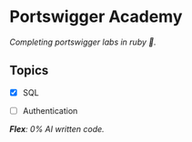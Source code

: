 # Portswigger Academy

*Completing portswigger labs in ruby 🔻.*

## Topics
- [x] SQL
- [ ] Authentication 





***Flex**: 0% AI written code.*
